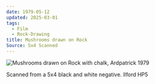 ```yaml
---
date: 1979-05-12
updated: 2025-03-01
tags:
  - Film
  - Rock-Drawing
title: Mushrooms drawn on Rock
Source: 5x4 Scanned
---
```


![Mushrooms drawn on Rock with chalk, Ardpatrick 1979](https://live.staticflickr.com/65535/49849376783_caf6b58899_3k.jpg)


Scanned from a 5x4 black and white negative. Ilford HP5
